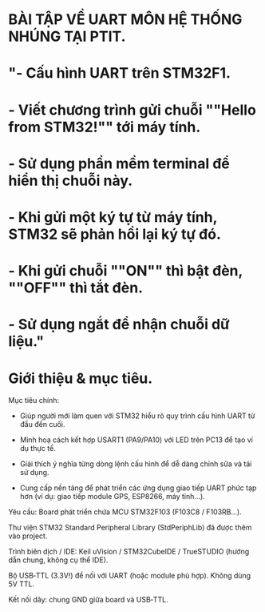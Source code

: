 # BÀI TẬP VỀ UART MÔN HỆ THỐNG NHÚNG TẠI PTIT.
# "- Cấu hình UART trên STM32F1.
# - Viết chương trình gửi chuỗi ""Hello from STM32!"" tới máy tính. 
# - Sử dụng phần mềm terminal để hiển thị chuỗi này.
# - Khi gửi một ký tự từ máy tính, STM32 sẽ phản hồi lại ký tự đó.
# - Khi gửi chuỗi ""ON"" thì bật đèn, ""OFF"" thì tắt đèn.
# - Sử dụng ngắt để nhận chuỗi dữ liệu."


# Giới thiệu & mục tiêu.
Mục tiêu chính:
+ Giúp người mới làm quen với STM32 hiểu rõ quy trình cấu hình UART từ đầu đến cuối.

+ Minh hoạ cách kết hợp USART1 (PA9/PA10) với LED trên PC13 để tạo ví dụ thực tế.

+ Giải thích ý nghĩa từng dòng lệnh cấu hình để dễ dàng chỉnh sửa và tái sử dụng.

+ Cung cấp nền tảng để phát triển các ứng dụng giao tiếp UART phức tạp hơn (ví dụ: giao tiếp module GPS, ESP8266, máy tính...).

Yêu cầu:
Board phát triển chứa MCU STM32F103 (F103C8 / F103RB...).

Thư viện STM32 Standard Peripheral Library (StdPeriphLib) đã được thêm vào project.

Trình biên dịch / IDE: Keil uVision / STM32CubeIDE / TrueSTUDIO (hướng dẫn chung, không cụ thể IDE).

Bộ USB‑TTL (3.3V!) để nối với UART (hoặc module phù hợp). Không dùng 5V TTL.

Kết nối dây: chung GND giữa board và USB‑TTL.
